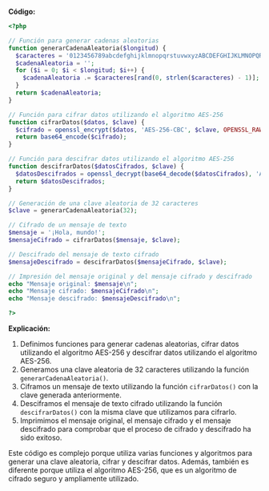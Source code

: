 **Código:**

```php
<?php

// Función para generar cadenas aleatorias
function generarCadenaAleatoria($longitud) {
  $caracteres = '0123456789abcdefghijklmnopqrstuvwxyzABCDEFGHIJKLMNOPQRSTUVWXYZ';
  $cadenaAleatoria = '';
  for ($i = 0; $i < $longitud; $i++) {
    $cadenaAleatoria .= $caracteres[rand(0, strlen($caracteres) - 1)];
  }
  return $cadenaAleatoria;
}

// Función para cifrar datos utilizando el algoritmo AES-256
function cifrarDatos($datos, $clave) {
  $cifrado = openssl_encrypt($datos, 'AES-256-CBC', $clave, OPENSSL_RAW_DATA);
  return base64_encode($cifrado);
}

// Función para descifrar datos utilizando el algoritmo AES-256
function descifrarDatos($datosCifrados, $clave) {
  $datosDescifrados = openssl_decrypt(base64_decode($datosCifrados), 'AES-256-CBC', $clave, OPENSSL_RAW_DATA);
  return $datosDescifrados;
}

// Generación de una clave aleatoria de 32 caracteres
$clave = generarCadenaAleatoria(32);

// Cifrado de un mensaje de texto
$mensaje = '¡Hola, mundo!';
$mensajeCifrado = cifrarDatos($mensaje, $clave);

// Descifrado del mensaje de texto cifrado
$mensajeDescifrado = descifrarDatos($mensajeCifrado, $clave);

// Impresión del mensaje original y del mensaje cifrado y descifrado
echo "Mensaje original: $mensaje\n";
echo "Mensaje cifrado: $mensajeCifrado\n";
echo "Mensaje descifrado: $mensajeDescifrado\n";

?>
```

**Explicación:**

1. Definimos funciones para generar cadenas aleatorias, cifrar datos utilizando el algoritmo AES-256 y descifrar datos utilizando el algoritmo AES-256.
2. Generamos una clave aleatoria de 32 caracteres utilizando la función `generarCadenaAleatoria()`.
3. Ciframos un mensaje de texto utilizando la función `cifrarDatos()` con la clave generada anteriormente.
4. Desciframos el mensaje de texto cifrado utilizando la función `descifrarDatos()` con la misma clave que utilizamos para cifrarlo.
5. Imprimimos el mensaje original, el mensaje cifrado y el mensaje descifrado para comprobar que el proceso de cifrado y descifrado ha sido exitoso.

Este código es complejo porque utiliza varias funciones y algoritmos para generar una clave aleatoria, cifrar y descifrar datos. Además, también es diferente porque utiliza el algoritmo AES-256, que es un algoritmo de cifrado seguro y ampliamente utilizado.